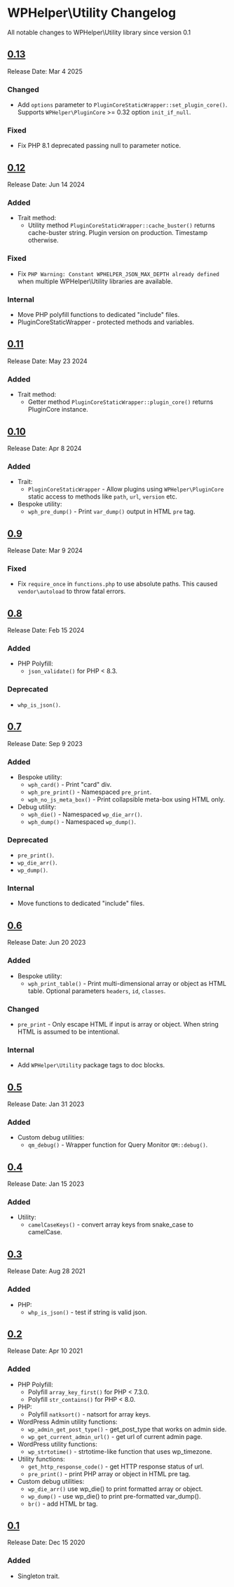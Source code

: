 # WPHelper\Utility Changelog

All notable changes to WPHelper\Utility library since version 0.1

## [0.13](https://github.com/abuyoyo/wphelper-utility/releases/tag/0.13/)
Release Date: Mar 4 2025

### Changed
- Add `options` parameter to `PluginCoreStaticWrapper::set_plugin_core()`. Supports `WPHelper\PluginCore` >= 0.32 option `init_if_null`.

### Fixed
- Fix PHP 8.1 deprecated passing null to parameter notice.

## [0.12](https://github.com/abuyoyo/wphelper-utility/releases/tag/0.12/)
Release Date: Jun 14 2024

### Added
- Trait method:
  - Utility method `PluginCoreStaticWrapper::cache_buster()` returns cache-buster string. Plugin version on production. Timestamp otherwise.

### Fixed
- Fix `PHP Warning: Constant WPHELPER_JSON_MAX_DEPTH already defined` when multiple WPHelper\Utility libraries are available.

### Internal
- Move PHP polyfill functions to dedicated "include" files.
- PluginCoreStaticWrapper - protected methods and variables.

## [0.11](https://github.com/abuyoyo/wphelper-utility/releases/tag/0.11/)
Release Date: May 23 2024

### Added
- Trait method:
  - Getter method `PluginCoreStaticWrapper::plugin_core()` returns PluginCore instance.

## [0.10](https://github.com/abuyoyo/wphelper-utility/releases/tag/0.10/)
Release Date: Apr 8 2024

### Added
- Trait:
  - `PluginCoreStaticWrapper` - Allow plugins using `WPHelper\PluginCore` static access to methods like `path`, `url`, `version` etc.
- Bespoke utility:
  - `wph_pre_dump()` - Print `var_dump()` output in HTML `pre` tag.

## [0.9](https://github.com/abuyoyo/wphelper-utility/releases/tag/0.9/)
Release Date: Mar 9 2024

### Fixed
- Fix `require_once` in `functions.php` to use absolute paths. This caused `vendor\autoload` to throw fatal errors.

## [0.8](https://github.com/abuyoyo/wphelper-utility/releases/tag/0.8/)
Release Date: Feb 15 2024

### Added
- PHP Polyfill:
  - `json_validate()` for PHP < 8.3.

### Deprecated
- `whp_is_json()`.

## [0.7](https://github.com/abuyoyo/wphelper-utility/releases/tag/0.7/)
Release Date: Sep 9 2023

### Added
- Bespoke utility:
  - `wph_card()` - Print "card" div.
  - `wph_pre_print()` - Namespaced `pre_print`.
  - `wph_no_js_meta_box()` - Print collapsible meta-box using HTML only.
- Debug utility:
  - `wph_die()` - Namespaced `wp_die_arr()`.
  - `wph_dump()` - Namespaced `wp_dump()`.

### Deprecated
- `pre_print()`.
- `wp_die_arr()`.
- `wp_dump()`.

### Internal
- Move functions to dedicated "include" files.

## [0.6](https://github.com/abuyoyo/wphelper-utility/releases/tag/0.6/)
Release Date: Jun 20 2023

### Added
- Bespoke utility:
  - `wph_print_table()` - Print multi-dimensional array or object as HTML table. Optional parameters `headers`, `id`, `classes`.

### Changed
- `pre_print` - Only escape HTML if input is array or object. When string HTML is assumed to be intentional.

### Internal
- Add `WPHelper\Utility` package tags to doc blocks.

## [0.5](https://github.com/abuyoyo/wphelper-utility/releases/tag/0.5/)
Release Date: Jan 31 2023

### Added
- Custom debug utilities:
  - `qm_debug()` - Wrapper function for Query Monitor `QM::debug()`.

## [0.4](https://github.com/abuyoyo/wphelper-utility/releases/tag/0.4/)
Release Date: Jan 15 2023

### Added
- Utility:
  - `camelCaseKeys()` - convert array keys from snake_case to camelCase.

## [0.3](https://github.com/abuyoyo/wphelper-utility/releases/tag/0.3/)
Release Date: Aug 28 2021

### Added
- PHP:
  - `whp_is_json()` - test if string is valid json.

## [0.2](https://github.com/abuyoyo/wphelper-utility/releases/tag/0.2/)
Release Date: Apr 10 2021

### Added
- PHP Polyfill:
  - Polyfill `array_key_first()` for PHP < 7.3.0.
  - Polyfill `str_contains()` for PHP < 8.0.
- PHP:
  - Polyfill `natksort()` - natsort for array keys.
- WordPress Admin utility functions:
  - `wp_admin_get_post_type()` - get_post_type that works on admin side.
  - `wp_get_current_admin_url()` - get url of current admin page.
- WordPress utility functions:
  - `wp_strtotime()` - strtotime-like function that uses wp_timezone.
- Utility functions:
  - `get_http_response_code()` - get HTTP response status of url.
  - `pre_print()` - print PHP array or object in HTML pre tag.
- Custom debug utilities:
  - `wp_die_arr()` use wp_die() to print formatted array or object.
  - `wp_dump()` - use wp_die() to print pre-formatted var_dump().
  - `br()` - add HTML br tag.

## [0.1](https://github.com/abuyoyo/wphelper-utility/releases/tag/0.1/)
Release Date: Dec 15 2020

### Added
- Singleton trait.
